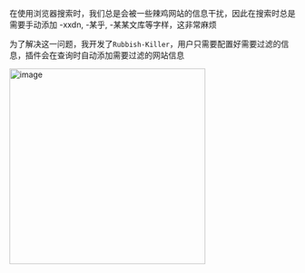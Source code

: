 在使用浏览器搜索时，我们总是会被一些辣鸡网站的信息干扰，因此在搜索时总是需要手动添加 -xxdn, -某乎, -某某文库等字样，这非常麻烦

为了解决这一问题，我开发了`Rubbish-Killer`，用户只需要配置好需要过滤的信息，插件会在查询时自动添加需要过滤的网站信息

<img width="345" alt="image" src="https://github.com/user-attachments/assets/53833c1a-8f5a-4771-87c7-fac606aceda2" />

